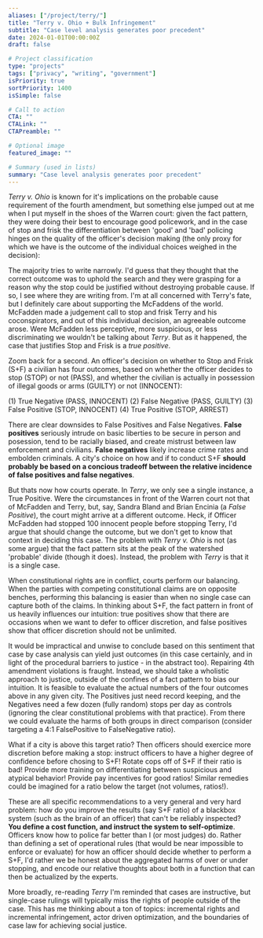 ```yaml
---
aliases: ["/project/terry/"]
title: "Terry v. Ohio + Bulk Infringement"
subtitle: "Case level analysis generates poor precedent"
date: 2024-01-01T00:00:00Z
draft: false

# Project classification
type: "projects"
tags: ["privacy", "writing", "government"]
isPriority: true
sortPriority: 1400
isSimple: false

# Call to action
CTA: ""
CTALink: ""
CTAPreamble: ""

# Optional image
featured_image: ""

# Summary (used in lists)
summary: "Case level analysis generates poor precedent"
---
```


_Terry v. Ohio_ is known for it's implications on the probable cause requirement of the fourth amendment, but something else jumped out at me when I put myself in the shoes of the Warren court: given the fact pattern, they were doing their best to encourage good policework, and in the case of stop and frisk the differentiation between 'good' and 'bad' policing hinges on the quality of the officer's decision making (the only proxy for which we have is the outcome of the individual choices weighed in the decision):

The majority tries to write narrowly. I'd guess that they thought that the correct outcome was to uphold the search and they were grasping for a reason why the stop could be justified without destroying probable cause. If so, I see where they are writing from. I'm at all concerned with Terry's fate, but I definitely care about supporting the McFaddens of the world. McFadden made a judgement call to stop and frisk Terry and his coconspirators, and out of this individual decision, an agreeable outcome arose. Were McFadden less perceptive, more suspicious, or less discriminating we wouldn't be talking about _Terry_. But as it happened, the case that justifies Stop and Frisk is a _true positive_.

Zoom back for a second. An officer's decision on whether to Stop and Frisk (S+F) a civilian has four outcomes, based on whether the officer decides to stop (STOP) or not (PASS), and whether the civilian is actually in possession of illegal goods or arms (GUILTY) or not (INNOCENT): 

(1) True Negative (PASS, INNOCENT) 
(2) False Negative (PASS, GUILTY) 
(3) False Positive (STOP, INNOCENT) 
(4) True Positive (STOP, ARREST)

There are clear downsides to False Positives and False Negatives. __False positives__ seriously intrude on basic liberties to be secure in person and posession, tend to be racially biased, and create mistrust between law enforcement and civilians. __False negatives__ likely increase crime rates and embolden criminals. A city's choice on how and if to conduct S+F __should probably be based on a concious tradeoff between the relative incidence of false positives and false negatives__.

But thats now how courts operate. In _Terry_, we only see a single instance, a True Positive. Were the circumstances in front of the Warren court not that of McFadden and Terry, but, say, Sandra Bland and Brian Encinia (a _False Positive_), the court might arrive at a different outcome. Heck, if Officer McFadden had stopped 100 innocent people before stopping Terry, I'd argue that should change the outcome, but we don't get to know that context in deciding this case. The problem with _Terry v. Ohio_ is not (as some argue) that the fact pattern sits at the peak of the watershed 'probable' divide (though it does). Instead, the problem with _Terry_ is that it is a single case.

When constitutional rights are in conflict, courts perform our balancing. When the parties with competing constitutional claims are on opposite benches, performing this balancing is easier than when no single case can capture both of the claims. In thinking about S+F, the fact pattern in front of us heavily influences our intuition: true positives show that there are occasions when we want to defer to officer discretion, and false positives show that officer discretion should not be unlimited.

It would be impractical and unwise to conclude based on this sentiment that case by case analysis can yield just outcomes (in this case certainly, and in light of the procedural barriers to justice - in the abstract too). Repairing 4th amendment violations is fraught. Instead, we should take a wholistic approach to justice, outside of the confines of a fact pattern to bias our intuition. It is feasible to evaluate the actual numbers of the four outcomes above in any given city. The Positives just need record keeping, and the Negatives  need a few dozen (fully random) stops per day as controls (ignoring the clear constitutional problems with that practice). From there we could evaluate the harms of both groups in direct comparison (consider targeting a 4:1 FalsePositive to FalseNegative ratio). 

What if a city is above this target ratio? Then officers should exercice more discretion before making a stop: instruct officers to have a higher degree of confidence before chosing to S+F! Rotate cops off of S+F if their ratio is bad! Provide more training on differentiating between suspicious and atypical behavior! Provide pay incentives for good ratios! Similar remedies could be imagined for a ratio below the target (not volumes, ratios!).

These are all specific recommendations to a very general and very hard problem: how do you improve the results (say S+F ratio) of a blackbox system (such as the brain of an officer) that can't be reliably inspected? __You define a cost function, and instruct the system to self-optimize__. Officers know how to police far better than I (or most judges) do. Rather than defining a set of operational rules (that would be near impossible to enforce or evaluate) for how an officer should decide whether to perform a S+F, I'd rather we be honest about the aggregated harms of over or under stopping, and encode our relative thoughts about both in a function that can then be actualized by the experts.

More broadly, re-reading _Terry_ I'm reminded that cases are instructive, but single-case rulings will typically miss the rights of people outside of the case. This has me thinking about a ton of topics: incremental rights and incremental infringement, actor driven optimization, and the boundaries of case law for achieving social justice.
